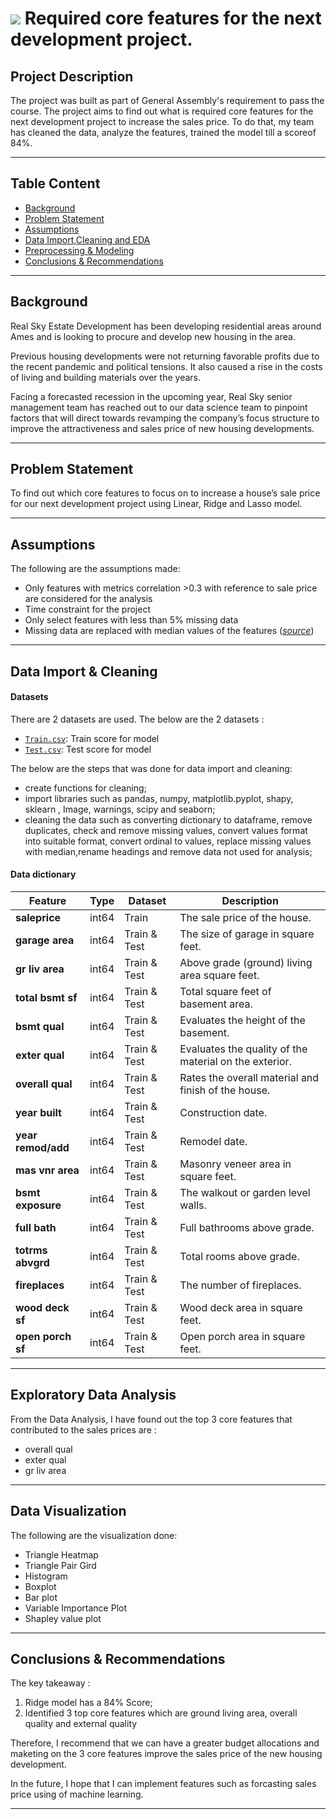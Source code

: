 # ![](https://ga-dash.s3.amazonaws.com/production/assets/logo-9f88ae6c9c3871690e33280fcf557f33.png) Required core features for the next development project.

## Project Description

The project was built as part of General Assembly's requirement to pass the course. The project aims to find out what is required core features for the next development project to increase the sales price. To do that, my team has cleaned the data, analyze the features, trained the model till a scoreof 84%. 

---

## Table Content

- [Background](#Background)
- [Problem Statement](#Problem-Statement)
- [Assumptions](#Assumptions)
- [Data Import,Cleaning and EDA](#Data-Import,-Cleaning-and-EDA)
- [Preprocessing & Modeling](#Preprocessing-&-Modeling)
- [Conclusions & Recommendations](#Conclusions-&-Recommendations)

---

## Background

Real Sky Estate Development has been developing residential areas around Ames and is looking to procure and develop new housing in the area. 

Previous housing developments were not returning favorable profits due to the recent pandemic and political tensions. It also caused a rise in the costs of living and building materials over the years.

Facing a forecasted recession in the upcoming year, Real Sky senior management team has reached out to our data science team to pinpoint factors that will direct towards revamping the company’s focus structure to improve the attractiveness and sales price of new housing developments.  

---

## Problem Statement

To find out which core features to focus on to increase a house’s sale price for our next development project using Linear, Ridge and Lasso model. 

---

## Assumptions

The following are the assumptions made:
- Only features with metrics correlation >0.3 with reference to sale price are considered for the analysis
- Time constraint for the project
- Only select features with less than 5% missing data
- Missing data are replaced with median values of the features ([*source*](https://www.mastersindatascience.org/learning/how-to-deal-with-missing-data/)) 

---

## Data Import & Cleaning

#### Datasets

There are 2 datasets are used. The below are the 2 datasets :

* [`Train.csv`](./data/Train.csv): Train score for model
* [`Test.csv`](./data/Test.csv): Test score for model

The below are the steps that was done for data import and cleaning:
- create functions for cleaning;
- import libraries such as pandas, numpy, matplotlib.pyplot, shapy, sklearn , Image, warnings, scipy and seaborn;
- cleaning the data such as converting dictionary to dataframe, remove duplicates, check and remove missing values, convert values format into suitable format, convert ordinal to values, replace missing values with median,rename headings and remove data not used for analysis;

#### Data dictionary

|Feature|Type|Dataset|Description|
|---|---|---|---|
|**saleprice**|int64|Train|The sale price of the house.| 
|**garage area**|int64|Train & Test|The size of garage in square feet.| 
|**gr liv area**|int64|Train & Test|Above grade (ground) living area square feet.| 
|**total bsmt sf**|int64|Train & Test|Total square feet of basement area.| 
|**bsmt qual**|int64|Train & Test|Evaluates the height of the basement.| 
|**exter qual**|int64|Train & Test|Evaluates the quality of the material on the exterior.| 
|**overall qual**|int64|Train & Test|Rates the overall material and finish of the house.| 
|**year built**|int64|Train & Test|Construction date.| 
|**year remod/add**|int64|Train & Test|Remodel date.| 
|**mas vnr area**|int64|Train & Test|Masonry veneer area in square feet.| 
|**bsmt exposure**|int64|Train & Test|The walkout or garden level walls.| 
|**full bath**|int64|Train & Test|Full bathrooms above grade.| 
|**totrms abvgrd**|int64|Train & Test|Total rooms above grade.| 
|**fireplaces**|int64|Train & Test|The number of fireplaces.| 
|**wood deck sf**|int64|Train & Test|Wood deck area in square feet.| 
|**open porch sf**|int64|Train & Test|Open porch area in square feet.| 

---

## Exploratory Data Analysis

From the Data Analysis, I have found out the top 3 core features that contributed to the sales prices are :
- overall qual 
- exter qual                    
- gr liv area

---

## Data Visualization

The following are the visualization done:
- Triangle Heatmap
- Triangle Pair Gird
- Histogram
- Boxplot
- Bar plot
- Variable Importance Plot
- Shapley value plot

---

## Conclusions & Recommendations

The key takeaway :
1. Ridge model has a 84% Score;
2. Identified 3 top core features which are ground living area, overall quality and external quality

Therefore, I recommend that we can have a greater budget allocations and maketing on the 3 core features improve the sales price of the new housing development.

In the future, I hope that I can implement features such as forcasting sales price using of machine learning.

---